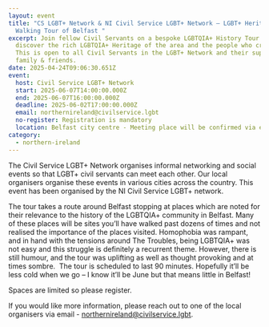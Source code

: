 ```yaml
---
layout: event
title: "CS LGBT+ Network & NI Civil Service LGBT+ Network – LGBT+ Heritage
  Walking Tour of Belfast "
excerpt: Join fellow Civil Servants on a bespoke LGBTQIA+ History Tour and
  discover the rich LGBTQIA+ Heritage of the area and the people who created it.
  This is open to all Civil Servants in the LGBT+ Network and their supportive
  family & friends.
date: 2025-04-24T09:06:30.651Z
event:
  host: Civil Service LGBT+ Network
  start: 2025-06-07T14:00:00.000Z
  end: 2025-06-07T16:00:00.000Z
  deadline: 2025-06-02T17:00:00.000Z
  email: northernireland@civilservice.lgbt
  no-register: Registration is mandatory
  location: Belfast city centre - Meeting place will be confirmed via email for attendees
category:
  - northern-ireland
---
```

The Civil Service LGBT+ Network organises informal networking and social events so that LGBT+ civil servants can meet each other. Our local organisers organise these events in various cities across the country. This event has been organised by the NI Civil Service LGBT+ network.

The tour takes a route around Belfast stopping at places which are noted for their relevance to the history of the LGBTQIA+ community in Belfast. Many of these places will be sites you’ll have walked past dozens of times and not realised the importance of the places visited. Homophobia was rampant, and in hand with the tensions around The Troubles, being LGBTQIA+ was not easy and this struggle is definitely a recurrent theme. However, there is still humour, and the tour was uplifting as well as thought provoking and at times sombre.  The tour is scheduled to last 90 minutes. Hopefully it’ll be less cold when we go – I know it’ll be June but that means little in Belfast!

Spaces are limited so please register.

If you would like more information, please reach out to one of the local organisers via email - [northernireland@civilservice.lgbt](mailto:northernireland@civilservice.lgbt).